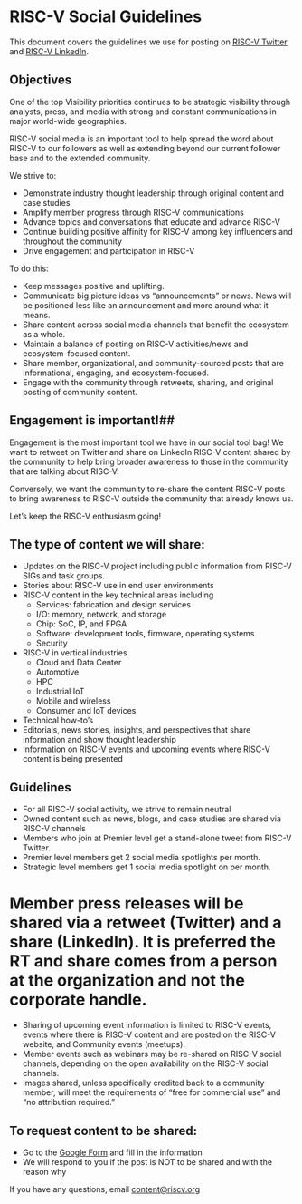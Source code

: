 # RISC-V Social Guidelines # 

This document covers the guidelines we use for posting on [RISC-V Twitter](https://twitter.com/risc_v) and [RISC-V LinkedIn](https://www.linkedin.com/company/risc-v-international).

## Objectives ##
One of the top Visibility priorities continues to be strategic visibility through analysts, press, and media with strong and constant communications in major world-wide geographies. 

RISC-V social media is an important tool to help spread the word about RISC-V to our followers as well as extending beyond our current follower base and to the extended community. 

We strive to:
* Demonstrate industry thought leadership through original content and case studies
* Amplify member progress through RISC-V communications 
* Advance topics and conversations that educate and advance RISC-V
* Continue building positive affinity for RISC-V among key influencers and throughout the community
* Drive engagement and participation in RISC-V

To do this:
* Keep messages positive and uplifting.
* Communicate big picture ideas vs “announcements” or news. News will be positioned less like an announcement and more around what it means.
* Share content across social media channels that benefit the ecosystem as a whole.
* Maintain a balance of posting on RISC-V activities/news and ecosystem-focused content.
* Share member, organizational, and community-sourced posts that are informational, engaging, and ecosystem-focused.
* Engage with the community through retweets, sharing, and original posting of community content.

## Engagement is important!##
Engagement is the most important tool we have in our social tool bag! We want to retweet on Twitter and share on LinkedIn RISC-V content shared by the community to help bring broader awareness to those in the community that are talking about RISC-V.

Conversely, we want the community to re-share the content RISC-V posts to bring awareness to RISC-V outside the community that already knows us.

Let’s keep the RISC-V enthusiasm going!

## The type of content we will share: ## 
* Updates on the RISC-V project including public information from RISC-V SIGs and task groups.
* Stories about RISC-V use in end user environments
* RISC-V content in the key technical areas including 
  * Services: fabrication and design services
  * I/O: memory, network, and storage
  * Chip: SoC, IP, and FPGA
  * Software: development tools, firmware, operating systems
  * Security
* RISC-V in vertical industries
  * Cloud and Data Center
  * Automotive
  * HPC
  * Industrial IoT
  * Mobile and wireless
  * Consumer and IoT devices
* Technical how-to’s
* Editorials, news stories, insights, and perspectives that share information and show thought leadership
* Information on RISC-V events and upcoming events where RISC-V content is being presented

## Guidelines ##
* For all RISC-V social activity, we strive to remain neutral 
* Owned content such as news, blogs, and case studies are shared via RISC-V channels
* Members who join at Premier level get a stand-alone tweet from RISC-V Twitter.
* Premier level members get 2 social media spotlights per month.
* Strategic level members get 1 social media spotlight on per month.
# Member press releases will be shared via a retweet (Twitter) and a share (LinkedIn). It is preferred the RT and share comes from a person at the organization and not the corporate handle.
* Sharing of upcoming event information is limited to RISC-V events, events where there is RISC-V content and are posted on the RISC-V website, and Community events (meetups).
* Member events such as webinars may be re-shared on RISC-V social channels, depending on the open availability on the RISC-V social channels.
* Images shared, unless specifically credited back to a community member, will meet the requirements of “free for commercial use” and “no attribution required.”

## To request content to be shared: ##
* Go to the [Google Form](https://docs.google.com/forms/d/e/1FAIpQLSew43lZvSI0SaOl02LFEtIafZIckQSadXsSfjiSQjFyy6mTHw/viewform?usp=sf_link) and fill in the information
* We will respond to you if the post is NOT to be shared and with the reason why

If you have any questions, email content@riscv.org
